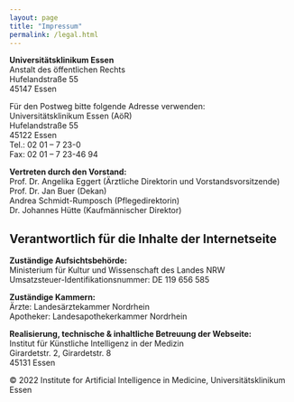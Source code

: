 ```yaml
---
layout: page
title: "Impressum"
permalink: /legal.html
---
```


**Universitätsklinikum Essen** <br>
Anstalt des öffentlichen Rechts<br>
Hufelandstraße 55<br>
45147 Essen<br>

Für den Postweg bitte folgende Adresse verwenden:<br>
Universitätsklinikum Essen (AöR)<br>
Hufelandstraße 55<br>
45122 Essen<br>
Tel.: 02 01 – 7 23-0<br>
Fax: 02 01 – 7 23-46 94<br>


**Vertreten durch den Vorstand:**<br>
Prof. Dr. Angelika Eggert (Ärztliche Direktorin und Vorstandsvorsitzende) <br>
Prof. Dr. Jan Buer (Dekan)<br>
Andrea Schmidt-Rumposch (Pflegedirektorin)<br>
Dr. Johannes Hütte (Kaufmännischer Direktor) <br>


## Verantwortlich für die Inhalte der Internetseite

**Zuständige Aufsichtsbehörde:**<br>
Ministerium für Kultur und Wissenschaft des Landes NRW<br>
Umsatzsteuer-Identifikationsnummer: DE 119 656 585<br>

**Zuständige Kammern:**<br>
Ärzte: Landesärztekammer Nordrhein<br>
Apotheker: Landesapothekerkammer Nordrhein<br>

**Realisierung, technische & inhaltliche Betreuung der Webseite:**<br>
Institut für Künstliche Intelligenz in der Medizin <br>
Girardetstr. 2, Girardetstr. 8<br>
45131 Essen

© 2022 Institute for Artificial Intelligence in Medicine, Universitätsklinikum Essen

